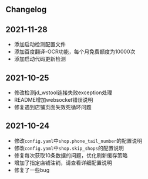 ## Changelog

## 2021-11-28

- 添加启动检测配置文件
- 添加百度翻译-OCR功能，每个月免费额度为10000次
- 添加启动代码更新检测

## 2021-10-25

- 修改检测jd_wstool连接失败exception处理
- README增加websocket错误说明
- 修复遇到店铺页面失效死循环问题

## 2021-10-24

- 修改`config.yaml`中`shop.phone_tail_number`的配置说明
- 修改`config.yaml`中`shop.skip_shops`的配置说明
- 修复每次获取10条数据的问题，优化刷新缓存策略
- 增加了指定店铺注销，请查看详细配置说明
- 修复了一些bug

